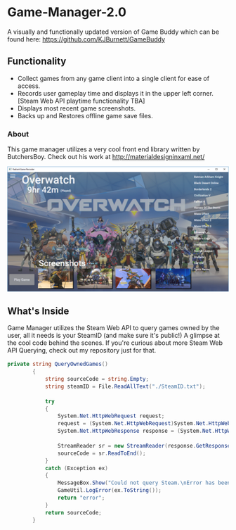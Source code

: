 # Game-Manager-2.0
A visually and functionally updated version of Game Buddy which can be found here: https://github.com/KJBurnett/GameBuddy

## Functionality
- Collect games from any game client into a single client for ease of access.
- Records user gameplay time and displays it in the upper left corner. [Steam Web API playtime functionality TBA]
- Displays most recent game screenshots. 
- Backs up and Restores offline game save files.

### About
This game manager utilizes a very cool front end library written by ButchersBoy. Check out his work at http://materialdesigninxaml.net/

![Alt text](https://raw.githubusercontent.com/KJBurnett/Game-Manager-2.0/master/overwatch%20gamemanager.PNG "Video Game Manager 2.0")

## What's Inside
Game Manager utilizes the Steam Web API to query games owned by the user, all it needs is your SteamID (and make sure it's public!)
A glimpse at the cool code behind the scenes. If you're curious about more Steam Web API Querying, check out my repository just for that.
```C#
private string QueryOwnedGames()
        {
            string sourceCode = string.Empty;
            string steamID = File.ReadAllText("./SteamID.txt");

            try
            {
                System.Net.HttpWebRequest request;
                request = (System.Net.HttpWebRequest)System.Net.HttpWebRequest.Create("http://api.steampowered.com/IPlayerService/GetOwnedGames/v0001/?key=B6FA82B3BBB99EE246C60ED22365D929&steamid=" + steamID + "&format=xml");
                System.Net.HttpWebResponse response = (System.Net.HttpWebResponse)request.GetResponse();

                StreamReader sr = new StreamReader(response.GetResponseStream());
                sourceCode = sr.ReadToEnd();
            }
            catch (Exception ex)
            {
                MessageBox.Show("Could not query Steam.\nError has been logged.");
                GameUtil.LogError(ex.ToString());
                return "error";
            }
            return sourceCode;
        }
```

